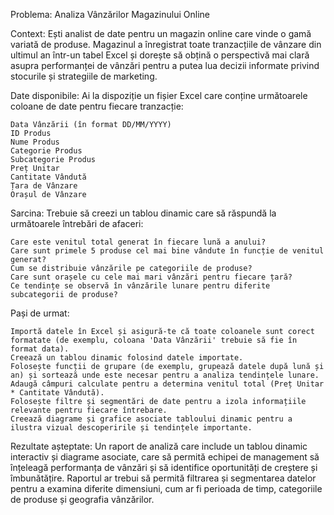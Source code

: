 Problema: Analiza Vânzărilor Magazinului Online

Context:
Ești analist de date pentru un magazin online care vinde o gamă variată de produse.
Magazinul a înregistrat toate tranzacțiile de vânzare din ultimul an într-un tabel Excel și dorește să obțină
o perspectivă mai clară asupra performanței de vânzări pentru a putea lua decizii informate privind stocurile și strategiile de marketing.

Date disponibile:
Ai la dispoziție un fișier Excel care conține următoarele coloane de date pentru fiecare tranzacție:

    Data Vânzării (în format DD/MM/YYYY)
    ID Produs
    Nume Produs
    Categorie Produs
    Subcategorie Produs
    Preț Unitar
    Cantitate Vândută
    Țara de Vânzare
    Orașul de Vânzare

Sarcina:
Trebuie să creezi un tablou dinamic care să răspundă la următoarele întrebări de afaceri:

    Care este venitul total generat în fiecare lună a anului?
    Care sunt primele 5 produse cel mai bine vândute în funcție de venitul generat?
    Cum se distribuie vânzările pe categoriile de produse?
    Care sunt orașele cu cele mai mari vânzări pentru fiecare țară?
    Ce tendințe se observă în vânzările lunare pentru diferite subcategorii de produse?

Pași de urmat:

    Importă datele în Excel și asigură-te că toate coloanele sunt corect formatate (de exemplu, coloana 'Data Vânzării' trebuie să fie în format data).
    Creează un tablou dinamic folosind datele importate.
    Folosește funcții de grupare (de exemplu, grupează datele după lună și an) și sortează unde este necesar pentru a analiza tendințele lunare.
    Adaugă câmpuri calculate pentru a determina venitul total (Preț Unitar * Cantitate Vândută).
    Folosește filtre și segmentări de date pentru a izola informațiile relevante pentru fiecare întrebare.
    Creează diagrame și grafice asociate tabloului dinamic pentru a ilustra vizual descoperirile și tendințele importante.

Rezultate așteptate:
Un raport de analiză care include un tablou dinamic interactiv și diagrame asociate, care să permită echipei de
management să înțeleagă performanța de vânzări și să identifice oportunități de creștere și îmbunătățire.
Raportul ar trebui să permită filtrarea și segmentarea datelor pentru a examina diferite dimensiuni,
cum ar fi perioada de timp, categoriile de produse și geografia vânzărilor.